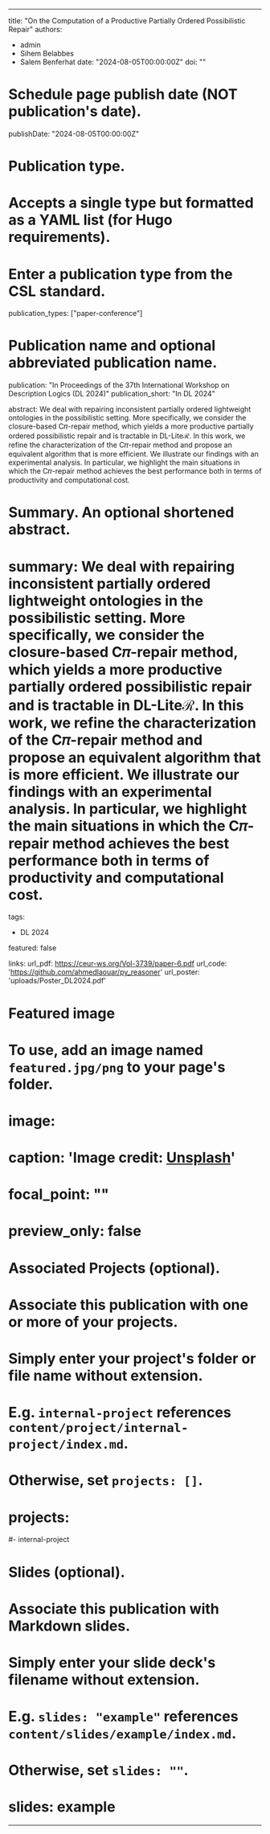 
---
title: "On the Computation of a Productive Partially Ordered Possibilistic Repair"
authors:
- admin
- Sihem Belabbes
- Salem Benferhat
date: "2024-08-05T00:00:00Z"
doi: ""

# Schedule page publish date (NOT publication's date).
publishDate: "2024-08-05T00:00:00Z"

# Publication type.
# Accepts a single type but formatted as a YAML list (for Hugo requirements).
# Enter a publication type from the CSL standard.
publication_types: ["paper-conference"]

# Publication name and optional abbreviated publication name.
publication: "In Proceedings of the 37th International Workshop on Description Logics (DL 2024)"
publication_short: "In DL 2024"

abstract: We deal with repairing inconsistent partially ordered lightweight ontologies in the possibilistic setting. More specifically, we consider the closure-based C𝜋-repair method, which yields a more productive partially ordered possibilistic repair and is tractable in DL-Liteℛ. In this work, we refine the characterization of the C𝜋-repair method and propose an equivalent algorithm that is more efficient. We illustrate our findings with an experimental analysis. In particular, we highlight the main situations in which the C𝜋-repair method achieves the best performance both in terms of productivity and computational cost.

# Summary. An optional shortened abstract.
# summary: We deal with repairing inconsistent partially ordered lightweight ontologies in the possibilistic setting. More specifically, we consider the closure-based C𝜋-repair method, which yields a more productive partially ordered possibilistic repair and is tractable in DL-Liteℛ. In this work, we refine the characterization of the C𝜋-repair method and propose an equivalent algorithm that is more efficient. We illustrate our findings with an experimental analysis. In particular, we highlight the main situations in which the C𝜋-repair method achieves the best performance both in terms of productivity and computational cost.

tags:
- DL 2024

featured: false

links:
url_pdf: https://ceur-ws.org/Vol-3739/paper-6.pdf
url_code: 'https://github.com/ahmedlaouar/py_reasoner'
url_poster: 'uploads/Poster_DL2024.pdf'

# Featured image
# To use, add an image named `featured.jpg/png` to your page's folder. 
# image:
#  caption: 'Image credit: [**Unsplash**](https://unsplash.com/photos/s9CC2SKySJM)'
#  focal_point: ""
#  preview_only: false

# Associated Projects (optional).
#   Associate this publication with one or more of your projects.
#   Simply enter your project's folder or file name without extension.
#   E.g. `internal-project` references `content/project/internal-project/index.md`.
#   Otherwise, set `projects: []`.
# projects:
#- internal-project

# Slides (optional).
#   Associate this publication with Markdown slides.
#   Simply enter your slide deck's filename without extension.
#   E.g. `slides: "example"` references `content/slides/example/index.md`.
#   Otherwise, set `slides: ""`.
# slides: example
---
